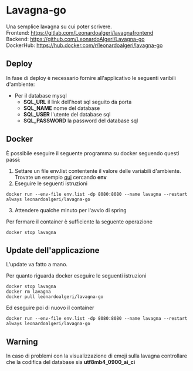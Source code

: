 # Lavagna-go
Una semplice lavagna su cui poter scrivere.  
Frontend: https://gitlab.com/Leonardoalgeri/lavagnafrontend  
Backend: https://github.com/LeonardoAlgeri/Lavagna-go  
DockerHub: https://hub.docker.com/r/leonardoalgeri/lavagna-go

## Deploy
In fase di deploy è necessario fornire all'applicativo le seguenti varibili d'ambiente:
- Per il database mysql  
  - **SQL_URL** il link dell'host sql seguito da porta
  - **SQL_NAME** nome del database
  - **SQL_USER** l'utente del database sql 
  - **SQL_PASSWORD** la password del database sql


## Docker
È possibile eseguire il seguente programma su docker seguendo questi passi:
1) Settare un file env.list contentente il valore delle variabili d'ambiente. Trovate un esempio [qui](https://docs.docker.com/engine/reference/commandline/run/)  cercando **env**  
2) Eseguire le seguenti istruzioni

```
docker run --env-file env.list -dp 8080:8080 --name lavagna --restart always leonardoalgeri/lavagna-go
```
3) Attendere qualche minuto per l'avvio di spring
  
Per fermare il container è sufficiente la seguente operazione
```
docker stop lavagna
```

## Update dell'applicazione
L'update va fatto a mano.   

Per quanto riguarda docker eseguire le seguenti istruzioni  
```
docker stop lavagna
docker rm lavagna
docker pull leonardoalgeri/lavagna-go
```
Ed eseguire poi di nuovo il container
```
docker run --env-file env.list -dp 8080:8080 --name lavagna --restart always leonardoalgeri/lavagna-go
```

## Warning
In caso di problemi con la visualizzazione di emoji sulla lavagna controllare che la codifica del database sia **utf8mb4_0900_ai_ci**